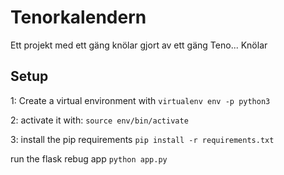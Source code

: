 # Tenorkalendern
Ett projekt med ett gäng knölar gjort av ett gäng Teno... Knölar

## Setup
1: Create a virtual environment with
```virtualenv env -p python3```

2: activate it with:
```source env/bin/activate```

3: install the pip requirements
```pip install -r requirements.txt```

run the flask rebug app
```python app.py```

